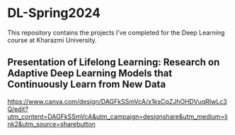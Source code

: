 # DL-Spring2024
This repository contains the projects I’ve completed for the Deep Learning course at Kharazmi University.
## Presentation of Lifelong Learning: Research on Adaptive Deep Learning Models that Continuously Learn from New Data
https://www.canva.com/design/DAGFkSSmVcA/x1ksCqZJhOHDVuqRIwLc3Q/edit?utm_content=DAGFkSSmVcA&utm_campaign=designshare&utm_medium=link2&utm_source=sharebutton
